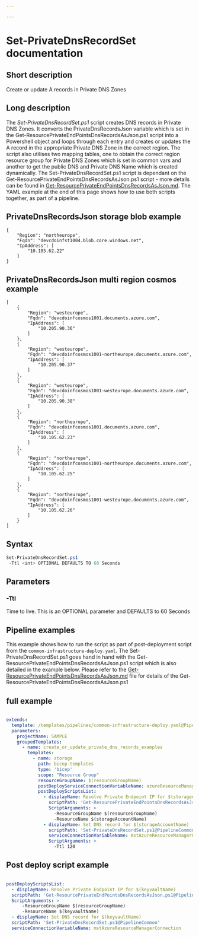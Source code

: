 ```yaml
---

---
```

# Set-PrivateDnsRecordSet documentation

## Short description

Create or update A records in Private DNS Zones

## Long description

The *Set-PrivateDnsRecordSet.ps1* script creates DNS records in Private DNS Zones.  It converts the PrivateDnsRecordsJson variable which is set in the Get-ResourcePrivateEndPointsDnsRecordsAsJson.ps1 script into a Powershell object and loops through each entry and creates or updates the A record in the appropriate Private DNS Zone in the correct region.  The script also utilises two mapping tables, one to obtain the correct region resource group for Private DNS Zones which is set in common vars and another to get the public DNS and Private DNS Name which is created dynamically.  The Set-PrivateDnsRecordSet.ps1 script is dependant on the Get-ResourcePrivateEndPointsDnsRecordsAsJson.ps1 script - more details can be found in [Get-ResourcePrivateEndPointsDnsRecordsAsJson.md](Get-ResourcePrivateEndPointsDnsRecordsAsJson.md).  The YAML example at the end of this page shows how to use both scripts together, as part of a pipeline.

## PrivateDnsRecordsJson storage blob example

```PrivateDnsRecordsJson storage blob example
{
    "Region": "northeurope",
    "Fqdn": "devcdoinfst1004.blob.core.windows.net",
    "IpAddress": [
        "10.105.62.22"
    ]
}
```

## PrivateDnsRecordsJson multi region cosmos example

```PrivateDnsRecordsJson multi region cosmos example
[
    {
        "Region": "westeurope",
        "Fqdn": "devcdoinfcosmos1001.documents.azure.com",
        "IpAddress": [
            "10.205.90.36"
        ]
    },
    {
        "Region": "westeurope",
        "Fqdn": "devcdoinfcosmos1001-northeurope.documents.azure.com",
        "IpAddress": [
            "10.205.90.37"
        ]
    },
    {
        "Region": "westeurope",
        "Fqdn": "devcdoinfcosmos1001-westeurope.documents.azure.com",
        "IpAddress": [
            "10.205.90.38"
        ]
    },
    {
        "Region": "northeurope",
        "Fqdn": "devcdoinfcosmos1001.documents.azure.com",
        "IpAddress": [
            "10.105.62.23"
        ]
    },
    {
        "Region": "northeurope",
        "Fqdn": "devcdoinfcosmos1001-northeurope.documents.azure.com",
        "IpAddress": [
            "10.105.62.25"
        ]
    },
    {
        "Region": "northeurope",
        "Fqdn": "devcdoinfcosmos1001-westeurope.documents.azure.com",
        "IpAddress": [
            "10.105.62.26"
        ]
    }
]
```

## Syntax

```powershell
Set-PrivateDnsRecordSet.ps1 
 -Ttl <int> OPTIONAL DEFAULTS TO 60 Seconds
```

## Parameters

### -Ttl

Time to live.  This is an OPTIONAL parameter and DEFAULTS to 60 Seconds

## Pipeline examples

This example shows how to run the script as part of post-deployment script from the `common-infrastructure-deploy.yaml`.  The Set-PrivateDnsRecordSet.ps1 goes hand in hand with
the Get-ResourcePrivateEndPointsDnsRecordsAsJson.ps1 script which is also detailed in the example below.  Please refer to the [Get-ResourcePrivateEndPointsDnsRecordsAsJson.md](Get-ResourcePrivateEndPointsDnsRecordsAsJson.md) file for details of the Get-ResourcePrivateEndPointsDnsRecordsAsJson.ps1

## full example

```yaml full example

extends:
  template: /templates/pipelines/common-infrastructure-deploy.yaml@PipelineCommon
  parameters:
    projectName: SAMPLE
    groupedTemplates:
      - name: create_or_update_private_dns_records_examples
        templates:
          - name: storage
            path: bicep-templates
            type: 'bicep'
            scope: "Resource Group"
            resourceGroupName: $(resourceGroupName)
            postDeployServiceConnectionVariableName: azureResourceManagerConnection
            postDeployScriptsList:
              - displayName: Resolve Private Endpoint IP for $(storageAccountName)
                scriptPath: 'Get-ResourcePrivateEndPointsDnsRecordsAsJson.ps1@PipelineCommon'
                ScriptArguments: >
                  -ResourceGroupName $(resourceGroupName)
                  -ResourceName $(storageAccountName)
              - displayName: Set DNS record for $(storageAccountName)
                scriptPath: 'Set-PrivateDnsRecordSet.ps1@PipelineCommon'
                serviceConnectionVariableName: mstAzureResourceManagerConnection
                ScriptArguments: >
                  -Ttl 120

```

## Post deploy script example

```yaml Post deploy script example without optional Ttl parameter

postDeployScriptsList:
  - displayName: Resolve Private Endpoint IP for $(keyvaultName)
  scriptPath: 'Get-ResourcePrivateEndPointsDnsRecordsAsJson.ps1@PipelineCommon'
  ScriptArguments: >
      -ResourceGroupName $(resourceGroupName)
      -ResourceName $(keyvaultName)
  - displayName: Set DNS record for $(keyvaultName)
  scriptPath: 'Set-PrivateDnsRecordSet.ps1@PipelineCommon'
  serviceConnectionVariableName: mstAzureResourceManagerConnection

```